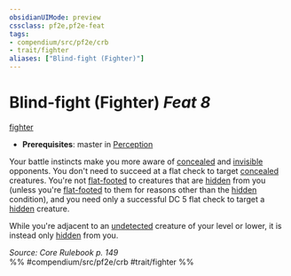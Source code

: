 ```yaml
---
obsidianUIMode: preview
cssclass: pf2e,pf2e-feat
tags:
- compendium/src/pf2e/crb
- trait/fighter
aliases: ["Blind-fight (Fighter)"]
---
```

# Blind-fight (Fighter)  *Feat 8*  
[fighter](/rules/traits/fighter.md)  

- **Prerequisites**: master in [Perception](/compendium/skills.md#Perception)

Your battle instincts make you more aware of [concealed](/rules/conditions.md#Concealed) and [invisible](/rules/conditions.md#Invisible) opponents. You don't need to succeed at a flat check to target [concealed](/rules/conditions.md#Concealed) creatures. You're not [flat-footed](/rules/conditions.md#Flat-footed) to creatures that are [hidden](/rules/conditions.md#Hidden) from you (unless you're [flat-footed](/rules/conditions.md#Flat-footed) to them for reasons other than the [hidden](/rules/conditions.md#Hidden) condition), and you need only a successful DC 5 flat check to target a [hidden](/rules/conditions.md#Hidden) creature.

While you're adjacent to an [undetected](/rules/conditions.md#Undetected) creature of your level or lower, it is instead only [hidden](/rules/conditions.md#Hidden) from you.

*Source: Core Rulebook p. 149*  
%% #compendium/src/pf2e/crb #trait/fighter %%